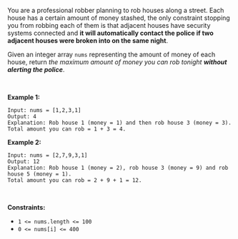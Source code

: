 You are a professional robber planning to rob houses along a street.
Each house has a certain amount of money stashed, the only constraint
stopping you from robbing each of them is that adjacent houses have
security systems connected and **it will automatically contact the
police if two adjacent houses were broken into on the same night**.

Given an integer array `nums` representing the amount of money of each
house, return *the maximum amount of money you can rob tonight **without
alerting the police***.

 

**Example 1:**

    Input: nums = [1,2,3,1]
    Output: 4
    Explanation: Rob house 1 (money = 1) and then rob house 3 (money = 3).
    Total amount you can rob = 1 + 3 = 4.

**Example 2:**

    Input: nums = [2,7,9,3,1]
    Output: 12
    Explanation: Rob house 1 (money = 2), rob house 3 (money = 9) and rob house 5 (money = 1).
    Total amount you can rob = 2 + 9 + 1 = 12.

 

**Constraints:**

-   `1 <= nums.length <= 100`
-   `0 <= nums[i] <= 400`
